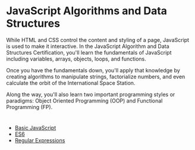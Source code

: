 # **JavaScript Algorithms and Data Structures**

While HTML and CSS control the content and styling of a page, JavaScript is used to make it interactive. In the JavaScript Algorithm and Data Structures Certification, you'll learn the fundamentals of JavaScript including variables, arrays, objects, loops, and functions.

Once you have the fundamentals down, you'll apply that knowledge by creating algorithms to manipulate strings, factorialize numbers, and even calculate the orbit of the International Space Station.

Along the way, you'll also learn two important programming styles or paradigms: Object Oriented Programming (OOP) and Functional Programming (FP).







# 

- [Basic JavaScript](https://github.com/n4ndp/JavaScript/tree/main/Basic%20JavaScript)
- [ES6]()
- [Regular Expressions]()